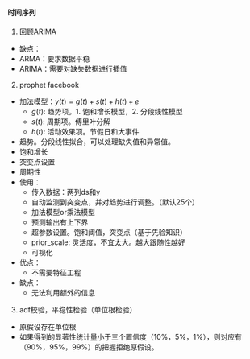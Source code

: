 #### 时间序列

1. 回顾ARIMA
  - 缺点：
   - ARMA：要求数据平稳
   - ARIMA：需要对缺失数据进行插值  


2. prophet facebook
  - 加法模型：$y(t)=g(t)+s(t)+h(t)+e$
    - $g(t)$: 趋势项。1. 饱和增长模型，2. 分段线性模型
    - $s(t)$: 周期项。傅里叶分解
    - $h(t)$: 活动效果项。节假日和大事件  
  - 趋势。分段线性拟合，可以处理缺失值和异常值。
  - 饱和增长
  - 突变点设置
  - 周期性
  - 使用：
    - 传入数据：两列ds和y
    - 自动监测到突变点，并对趋势进行调整。（默认25个）
    - 加法模型or乘法模型
    - 预测输出有上下界
    - 超参数设置。饱和阈值，突变点（基于先验知识）
    - prior_scale: 灵活度，不宜太大。越大跟随性越好
    - 可视化
  - 优点：
    - 不需要特征工程
  - 缺点：
    - 无法利用额外的信息
    
    
3. adf校验，平稳性检验（单位根检验）
  - 原假设存在单位根
  - 如果得到的显著性统计量小于三个置信度（10%，5%，1%），则对应有（90%，95%，99%）的把握拒绝原假设。
    
